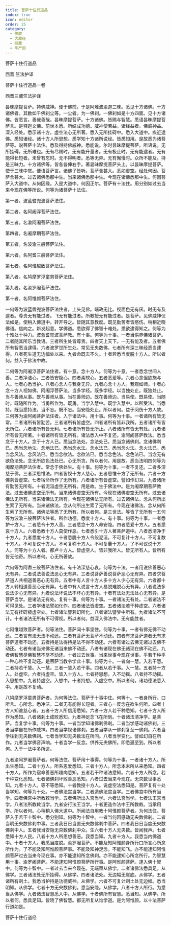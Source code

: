 ```yaml
---
title: 菩萨十住行道品
index: true
icon: editor
order: 25
category:
  - 佛藏
  - 大藏经
  - 经藏
  - 华严部
---
```


  菩萨十住行道品  

西晋 竺法护译  

菩萨十住行道品一卷  

西晋三藏竺法护译  

昙昧摩提菩萨。持佛威神。便于佛前。于是阿难波渝迦三昧。悉见十方诸佛。十方诸佛者。其数如千佛刹尘等。一尘者。为一佛刹。一佛刹如是十方四面。见十方诸佛。皆悉言。善哉善哉。昙昧摩提菩萨。十方诸佛。皆赐与智慧。悉语昙昧摩提菩萨言。是释迦文佛。前世本愿。所结成功德。威神使若益。诸经益者。佛威神益。深入经处。悉示诸十方。虚空法心无所著。悉入无所挂碍中。悉入大道中。疾近逮佛。悉知诸经。诸十方人所思想。悉学知十方诸所说经。皆悉知用。是故悉为诸菩萨等。说菩萨十法住。悉及得持佛威神。悉能说。尔时昙昧摩提菩萨。所语说。无所挂碍。无所难也。无有尽赐时。无有能升量者。无有极止时。无有能逮者。无有能得长短者。未曾有忘时。无不得明者。悉等无异。无有懈慢时。众所不能及。持是三昧力。十方诸佛等。皆各各伸右手。著昙昧摩提菩萨头上。以昙昧摩提菩萨。使于三昧中觉。便语菩萨言。诸佛子皆听。菩萨舍甚大。悉如虚空。经处何因。菩萨舍甚大。过去诸佛悉那中生。当来诸佛悉那中生。今现在诸佛悉那中生。何因菩萨入大道中。从何因缘。入是大道中。何因正尔。菩萨有十法住。用分别如过去当来今现在佛等所说。何等为诸菩萨十法住。  

第一者。波蓝耆兜波菩萨法住。  

第二者。名阿阇浮菩萨法住。  

第三者。名渝阿阇菩萨法住。  

第四者。名阇摩期菩萨法住。  

第五者。名波渝三般菩萨法住。  

第六者。名阿耆三般菩萨法住。  

第七者。名阿惟越致菩萨法住。  

第八者。名鸠摩罗浮童男菩萨法住。  

第九者。名渝罗阇菩萨法住。  

第十者。名阿惟颜菩萨法住。  

一何等为波蓝耆兜波菩萨法住者。上头见佛。端政无比。视面色无有厌。时无有及逮者。尊贵无有能过者。飞无有能过者。所教授无有能过者。是菩萨。见佛威神仪法如是。使稍入佛道中。转开导之。皆随其意教度。既见勤苦者皆愍伤。稍稍近晓佛语。信向之。新发起意。学佛道。悉欲得了佛智十难处。悉欲逮得知之。何等为十难处十种力。波蓝耆兜波菩萨教。有十事。何等为十事。一者当供养佛诸菩萨。二者随其所乐当教语。三者所生处皆尊贵。四者天上天下。一无有能及者。五者佛所有智悉当逮得。六者波罗世所生处。常见无央数佛。七者所有深三昧经悉当逮得。八者死生道无边幅处以来。九者命既去不久。十者若悉当度脱十方人。所以者何。益入于佛法中故。  

二何等为阿阇浮菩萨法住者。有十意。念十方人。何等为十意。一者悉念世间人善。二者净洁心。三者皆安隐心。四者柔软心。五者悉爱等。六者心念但欲施与人。七者心悉当护。八者心念人与我身无异。九者心念十方人。我观如师。十者心念十方人视如佛。阿阇浮菩萨法。当多学经。既多学经。以当独处止。既独处止。当与善师从事。既与善师从事。当在善师边。既在善师边。当易使。既易使。当随时。既随所作为。当勇所作为。既勇。当学入慧中。既学入慧中。以所受法。当悉持。既当悉持法。当不忘。既不忘。当安隐处止。所以者何。益于闵伤十方人故。三何等为渝阿阇菩萨法住者。入于诸法中。用十事。何等为十事。一者诸所有皆无常。二者诸所有皆勤苦。三者诸所有皆虚空。四者诸所有皆非我所。五者诸所有皆无所住。六者诸所有皆无利。七者诸所有皆无所止。八者诸所有皆无有处。九者诸所有皆无所著。十者诸所有皆无所有。诸法悉入中不复还。渝阿阇菩萨教法。悉当念于十方人。念于十方人已。悉当念法处。念法处已。悉当念诸佛刹。念诸佛刹已。悉当念地法。念地法已。悉当念水法。念水法已。悉当念火法。念火法已。悉当念风法。念风法已。悉当念欲法。念欲法已。悉当念色法。念色法已。当念无有欲色法处。念无所欲色法处已。心无所贪。所以者何。用是故。悉当法明四何等为阇摩期菩萨法住者。常念于佛处生。有十事。何等为十事。一者不复还。二者多深慈于佛。三者深思惟法。四者皆视十方人慈心。五者思惟十方了无所有。六者十方佛刹皆虚空。七者宿命所作了无所有。八者诸所有皆虚空。譬如作幻耳。九者诸所有勤苦无所有。十者泥洹虚空无所有。用是故。生于佛法中。是为阇摩期菩萨教法。过去诸佛虚空无所有。当来诸佛虚空无所有。今现在诸佛虚空无所有。过去诸佛法无所有。当来诸佛法无所有。今现在诸佛法无所有。过去诸佛法。念从何所出生索了无所有。当来诸佛法。念从何所出生索了无所有。今现在诸佛法。念从何所生索了无所有。诸佛法等悉了无所有。所以者何。是三世法。等皆了无所有一五何等为波渝三般菩萨法住者。所作功德。悉度十方人。有十事。何等为十事。一者悉护十方人。二者悉令十方人善。三者悉念十方人命安隐。四者悉爱十方人。五者悉哀十方人。六者悉教十方人莫使作恶。七者悉引十方人著菩萨道中。八者悉清净于十方人。九者悉度十方人。十者悉脱十方人令般泥洹。不可复计十方人。不可复数十方人。不可复议十方人。不可复称十方人。不可复量十方人。了不可议说十方人。何等为十方人者。都卢十方人。皆虚空人。皆非我所人。皆无所有人。皆所有皆无他奇。所以者何。心无所著故。  

六何等为阿耆三般菩萨法住者。有十法深慈心哀。何等为十法。一者用说佛善恶心无有异。二者说法善说法恶心无有异。三者说菩萨善说菩萨恶心无有异。四者求菩萨道人共相道善恶心无有异。五者中有人言十方人多十方人少心无有异。六者都十方人转相道善恶心无有异。七者中有人说言十方人易脱难脱心无有异。八者说法多说法少心无有异。九者说法坏说法不坏心无有异。十者有法处无法处心无有异。是菩萨当学。是诸法无有处。复有十事。何等为十事。一者诸法无有处。二者诸法不可得见处。三者学诸法譬如化作。四者诸法皆虚空。五者诸法若干种虚空。六者诸法无有挂碍极虚空处。七者诸法譬若幻所化。八者诸法譬梦中所有。九者诸法不可计。十者诸法无所有不可得视。所以者何。益深入佛法中。无有能胜者。  

七阿惟越致菩萨者。何等法住。菩萨闻十事坚住。何等为十事。一者有佛无佛不动还。二者言有法无法不动还。三者有菩萨无菩萨不动还。四者有求菩萨道者无有求菩萨道者不动还。五者持是法得持是法不得不动还。六者有诸过去佛无诸过去佛不动还。七者有诸当来佛无诸当来佛不动还。八者有诸现在佛无诸现在佛不动还。九者佛智慧尽佛智慧不尽不动还。十者过去世事。当来世事今现在世事。乎若干种乎一种心终不复动还。是菩萨当教令学此十事。何等为十。一者向一慧。入若干慧。二者持若干慧。入一慧。三者一慧入若干事。四者从若干事。入一慧。五者持十方人。处虚空。六者持虚空。皆入十方人。七者持思想。入不动摇。八者持不动摇。入思想中。九者持虚空。入想中。十者持想。入虚空中。所以者何。诸功德法悉入中。用是故不复动。  

八鸠摩罗浮童男菩萨者。为何等法住。菩萨于十事中住。何等十。一者身所行。口所言。心所念。悉净洁。二者无有能得长短者。三者心一反念在欲生何所。四者十方人知谁慈心者。五者十方人所信用悉知。六者十方人若干种悉知。七者十方人所作为悉知。八者诸刹土成败悉知。九者神足念飞在所到。十者诸法清净学。是菩萨。当复学十事。何等为十事。一者当学知诸佛刹佛刹。二者当学感动诸佛刹。三者当学自在所作威神。四者当学视诸佛刹。五者当学从一佛刹复至一佛刹。六者当学往到无央数佛刹。七者当学知无央数法在所问。八者当学变化。譬如幻自在所作。九者当学佛音声响。十者当学一反念。供养无央佛所。即悉遍至到。所以者何。入于一法中多所遣。  

九者渝阿罗阇菩萨者。何等法住。菩萨用十事得。何等为十事。一者诸十方人。所出生悉知。二者十方人。所系恩爱悉知。三者十方人。所念本末所从来悉知。四者十方人。所作为宿命善恶所趣向悉知。五者若干种诸法悉知。六者十方人所念。若干种变化悉知。七者诸佛刹坏败善恶悉知。八者过去当来今现在。无央数世事悉知。九者十方人。等不等悉知。十者教授十方人。说虚空法悉知是。菩萨复有十处当学知。何等为十处。一者佛法宫当学。二者造佛法宫当学。三者佛宫中所有当学。四者佛宫中所教敕当学。五者佛所出入宫当学。六者法宫当学。七者法王宫当学。八者法所教敕当学。九者安行法王当学。十者更造作法中王所教敕。当承用学。所以者何。心稍稍入佛大道中。所闻法自用教十阿惟颜菩萨者。为何法住。菩萨入于若干十智中。悉分别知。何等为十智中。一者当何因感动无央数佛刹。二者当明无央数佛刹中事。三者我日日当置无央数佛刹中菩萨。四者我日日当度无央数佛刹中人。五者我当安隐无央数佛刹中众。生六者十方人无央数。皆闻我声。七者悉知十方人民。八者十方人所思想善恶。我悉当知。九者十方人。我悉当内佛道中。十者十方人。我悉当度脱。渝罗阇菩萨。不能及知阿惟颜身所行口所言心所念所作为。了不能及知阿惟颜菩萨事。不能及知神足念。不能知飞。亦不能逮知阿惟颜菩萨过去当来今现在事。亦不能逮知所念佛刹。亦不能逮知心所念所行。为智慧用十事。渝罗阇菩萨。不能逮知阿惟颜菩萨所行事。是阿惟颜菩萨。逮入佛十智中。何等为十智中。一者过去当来今现在。无端亟从佛学。二者诸佛法悉具足。从佛学。三者诸法处无所挂碍。从佛学。四者诸法处。无边幅无崖底。从佛学。五者诸所有刹土。我悉当护持是功德威神。从佛学。六者不可复计刹土处无边幅。悉当明知。从佛学。七者十方无央数佛刹。悉当安隐。从佛学。八者十方人所行。为悉当从佛学。九者诸法智慧悉入中。从佛学。十者佛所有智慧。悉当知。从佛学。所以者何。悉具足知。皆晓了佛智慧。都无所复从谁学道。是为阿惟颜。以十法菩萨行道如是。  

菩萨十住行道经  
